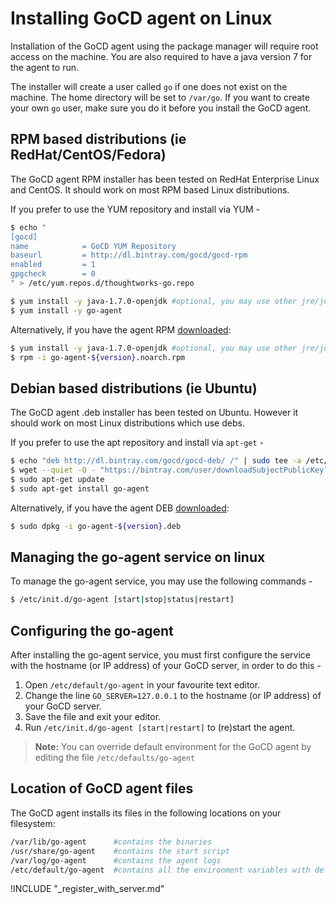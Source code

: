 # Installing GoCD agent on Linux

<!-- toc -->

Installation of the GoCD agent using the package manager will require root access on the machine. You are also required to have a java version 7 for the agent to run.

The installer will create a user called ```go``` if one does not exist on the machine. The home directory will be set to ```/var/go```. If you want to create your own ```go``` user, make sure you do it before you install the GoCD agent.

## RPM based distributions (ie RedHat/CentOS/Fedora)

The GoCD agent RPM installer has been tested on RedHat Enterprise Linux and CentOS. It should work on most RPM based Linux distributions.

If you prefer to use the YUM repository and install via YUM -

``` bash
$ echo "
[gocd]
name            = GoCD YUM Repository
baseurl         = http://dl.bintray.com/gocd/gocd-rpm
enabled         = 1
gpgcheck        = 0
" > /etc/yum.repos.d/thoughtworks-go.repo

$ yum install -y java-1.7.0-openjdk #optional, you may use other jre/jdk if you prefer
$ yum install -y go-agent
```

Alternatively, if you have the agent RPM [downloaded](https://www.go.cd/download):

``` bash
$ yum install -y java-1.7.0-openjdk #optional, you may use other jre/jdk if you prefer
$ rpm -i go-agent-${version}.noarch.rpm
```

## Debian based distributions (ie Ubuntu)

The GoCD agent .deb installer has been tested on Ubuntu. However it should work on most Linux distributions which use debs.

If you prefer to use the apt repository and install via `apt-get` -

```bash
$ echo "deb http://dl.bintray.com/gocd/gocd-deb/ /" | sudo tee -a /etc/apt/sources.list.d/gocd.list
$ wget --quiet -O - "https://bintray.com/user/downloadSubjectPublicKey?username=gocd" | sudo apt-key add -
$ sudo apt-get update
$ sudo apt-get install go-agent
```

Alternatively, if you have the agent DEB [downloaded](https://www.go.cd/download):

```bash
$ sudo dpkg -i go-agent-${version}.deb
```

## Managing the go-agent service on linux

To manage the go-agent service, you may use the following commands -

```bash
$ /etc/init.d/go-agent [start|stop|status|restart]
```

## Configuring the go-agent

After installing the go-agent service, you must first configure the service with the hostname (or IP address) of your GoCD server, in order to do this -

1.  Open ```/etc/default/go-agent``` in your favourite text editor.
2.  Change the line ```GO_SERVER=127.0.0.1``` to the hostname (or IP address) of your GoCD server.
3.  Save the file and exit your editor.
4.  Run ```/etc/init.d/go-agent [start|restart]``` to (re)start the agent.

> **Note:** You can override default environment for the GoCD agent by editing the file ```/etc/defaults/go-agent```

## Location of GoCD agent files

The GoCD agent installs its files in the following locations on your filesystem:

```bash
/var/lib/go-agent      #contains the binaries
/usr/share/go-agent    #contains the start script
/var/log/go-agent      #contains the agent logs
/etc/default/go-agent  #contains all the environment variables with default values. These variable values can be changed as per requirement
```

!INCLUDE "_register_with_server.md"
